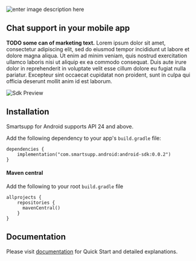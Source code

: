 ![enter image description here](https://docs.smartsupp.com/assets/img/logo.svg)

## Chat support in your mobile app

**TODO some can of marketing text.** Lorem ipsum dolor sit amet, consectetur adipiscing elit, sed do eiusmod tempor incididunt ut labore et dolore magna aliqua. Ut enim ad minim veniam, quis nostrud exercitation ullamco laboris nisi ut aliquip ex ea commodo consequat. Duis aute irure dolor in reprehenderit in voluptate velit esse cillum dolore eu fugiat nulla pariatur. Excepteur sint occaecat cupidatat non proident, sunt in culpa qui officia deserunt mollit anim id est laborum.


![Sdk Preview](https://github.com/[username]/[reponame]/blob/[branch]/image.jpg?raw=true)


## Installation

Smartsupp for Android supports API 24 and above.

Add the following dependency to your app's  `build.gradle`  file:

    dependencies {
        implementation("com.smartsupp.android:android-sdk:0.0.2")
    }

#### Maven central

Add the following to your root `build.gradle` file

    allprojects {
        repositories {
          mavenCentral()
        }
    }

## Documentation
Please visit  [documentation](https://docs.smartsupp.com/smartsupp-sdk/android/installation/)  for Quick Start and detailed explanations.